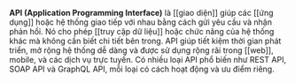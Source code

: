 **API (Application Programming Interface)** là [[giao diện]] giúp các [[ứng dụng]] hoặc hệ thống giao tiếp với nhau bằng cách gửi yêu cầu và nhận phản hồi. Nó cho phép [[truy cập dữ liệu]] hoặc chức năng của hệ thống khác mà không cần biết chi tiết bên trong. API giúp tiết kiệm thời gian phát triển, mở rộng hệ thống dễ dàng và được sử dụng rộng rãi trong [[web]], mobile, và các dịch vụ trực tuyến. Có nhiều loại API phổ biến như REST API, SOAP API và GraphQL API, mỗi loại có cách hoạt động và ưu điểm riêng.